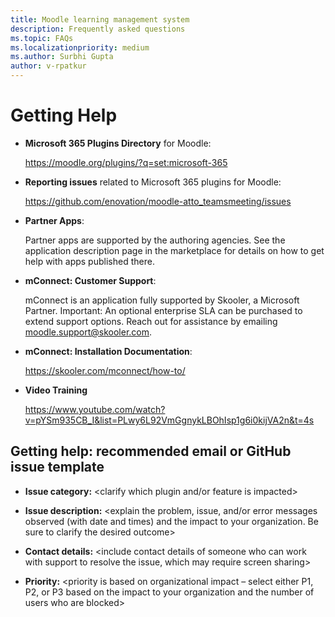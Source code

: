 ```yaml
---
title: Moodle learning management system
description: Frequently asked questions
ms.topic: FAQs
ms.localizationpriority: medium
ms.author: Surbhi Gupta
author: v-rpatkur
---
```


# Getting Help

* **Microsoft 365 Plugins Directory** for Moodle:

    https://moodle.org/plugins/?q=set:microsoft-365

* **Reporting issues** related to Microsoft 365 plugins for Moodle:

    https://github.com/enovation/moodle-atto_teamsmeeting/issues

* **Partner Apps**: 

   Partner apps are supported by the authoring agencies. See the application description page in the marketplace for details on how to get help with apps published there.

* **mConnect: Customer Support**:

    mConnect is an application fully supported by Skooler, a Microsoft Partner. Important: An optional enterprise SLA can be purchased to extend support options.
    Reach out for assistance by emailing moodle.support@skooler.com.

* **mConnect: Installation Documentation**:

    https://skooler.com/mconnect/how-to/

* **Video Training**

    https://www.youtube.com/watch?v=pYSm935CB_I&list=PLwy6L92VmGgnykLBOhIsp1g6i0kijVA2n&t=4s

## Getting help: recommended email or GitHub issue template

* **Issue category:** <clarify which plugin and/or feature is impacted>

* **Issue description:** <explain the problem, issue, and/or error messages observed (with date and times) and the impact to your organization. Be sure to clarify the desired outcome>

* **Contact details:** <include contact details of someone who can work with support to resolve the issue, which may require screen sharing>

* **Priority:** <priority is based on organizational impact – select either P1, P2, or P3 based on the impact to your organization and the number of users who are blocked>

